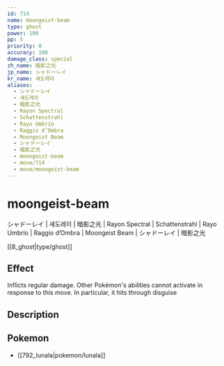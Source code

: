 ```yaml
---
id: 714
name: moongeist-beam
type: ghost
power: 100
pp: 5
priority: 0
accuracy: 100
damage_class: special
zh_name: 暗影之光
jp_name: シャドーレイ
kr_name: 섀도레이
aliases:
  - シャドーレイ
  - 섀도레이
  - 暗影之光
  - Rayon Spectral
  - Schattenstrahl
  - Rayo Umbrío
  - Raggio d’Ombra
  - Moongeist Beam
  - シャドーレイ
  - 暗影之光
  - moongeist-beam
  - move/714
  - move/moongeist-beam
---
```

# moongeist-beam
    
シャドーレイ | 섀도레이 | 暗影之光 | Rayon Spectral | Schattenstrahl | Rayo Umbrío | Raggio d’Ombra | Moongeist Beam | シャドーレイ | 暗影之光

[[8_ghost|type/ghost]]

## Effect

Inflicts regular damage.  Other Pokémon's abilities cannot activate in response to this move.  In particular, it hits through disguise

## Description



## Pokemon

- [[792_lunala|pokemon/lunala]]

